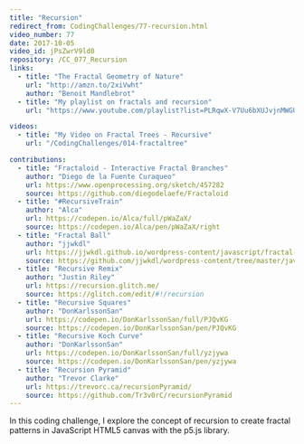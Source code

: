 ```yaml
---
title: "Recursion"
redirect_from: CodingChallenges/77-recursion.html
video_number: 77
date: 2017-10-05
video_id: jPsZwrV9ld0
repository: /CC_077_Recursion
links:
  - title: "The Fractal Geometry of Nature"
    url: "http://amzn.to/2xiVwht"
    author: "Benoit Mandlebrot"
  - title: "My playlist on fractals and recursion"
    url: "https://www.youtube.com/playlist?list=PLRqwX-V7Uu6bXUJvjnMWGU5SmjhI-OXef"

videos:
  - title: "My Video on Fractal Trees - Recursive"
    url: "/CodingChallenges/014-fractaltree"

contributions:
  - title: "Fractaloid - Interactive Fractal Branches"
    author: "Diego de la Fuente Curaqueo"
    url: https://www.openprocessing.org/sketch/457282
    source: https://github.com/diegodelaefe/Fractaloid
  - title: "#RecursiveTrain"
    author: "Alca"
    url: https://codepen.io/Alca/full/pWaZaX/
    source: https://codepen.io/Alca/pen/pWaZaX/right
  - title: "Fractal Ball"
    author: "jjwkdl"
    url: https://jjwkdl.github.io/wordpress-content/javascript/fractal-ball/
    source: https://github.com/jjwkdl/wordpress-content/tree/master/javascript/fractal-ball
  - title: "Recursive Remix"
    author: "Justin Riley"
    url: https://recursion.glitch.me/
    source: https://glitch.com/edit/#!/recursion
  - title: "Recursive Squares"
    author: "DonKarlssonSan"
    url: https://codepen.io/DonKarlssonSan/full/PJQvKG
    source: https://codepen.io/DonKarlssonSan/pen/PJQvKG
  - title: "Recursive Koch Curve"
    author: "DonKarlssonSan"
    url: https://codepen.io/DonKarlssonSan/full/yzjywa
    source: https://codepen.io/DonKarlssonSan/pen/yzjywa
  - title: "Recursion Pyramid"
    author: "Trevor Clarke"
    url: https://trevorc.ca/recursionPyramid/
    source: https://github.com/Tr3v0rC/recursionPyramid
---
```


In this coding challenge, I explore the concept of recursion to create fractal patterns in JavaScript HTML5 canvas with the p5.js library.
